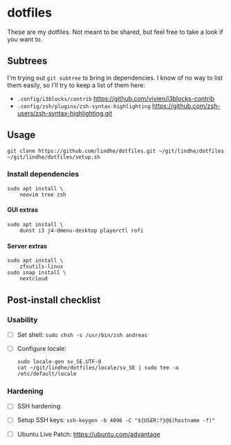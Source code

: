 # dotfiles

These are my dotfiles. Not meant to be shared, but feel free to take a look if you want to.

## Subtrees

I'm trying out `git subtree` to bring in dependencies. I know of no way to list
them easily, so I'll try to keep a list of them here:

* `.config/i3blocks/contrib` https://github.com/vivien/i3blocks-contrib
* `.config/zsh/plugins/zsh-syntax-highlighting` https://github.com/zsh-users/zsh-syntax-highlighting.git

## Usage

```shell
git clone https://github.com/lindhe/dotfiles.git ~/git/lindhe/dotfiles
~/git/lindhe/dotfiles/setup.sh
```

### Install dependencies

```shell
sudo apt install \
    neovim tree zsh
```

#### GUI extras

```shell
sudo apt install \
    dunst i3 j4-dmenu-desktop playerctl rofi
```

#### Server extras

```shell
sudo apt install \
    zfsutils-linux
sudo snap install \
    nextcloud
```

## Post-install checklist

### Usability

- [ ] Set shell: `sudo chsh -s /usr/bin/zsh andreas`
- [ ] Configure locale:

    ```shell
    sudo locale-gen sv_SE.UTF-8
    cat ~/git/lindhe/dotfiles/locale/sv_SE | sudo tee -a /etc/default/locale
    ```

### Hardening

- [ ] SSH hardening.
- [ ] Setup SSH keys: `ssh-keygen -b 4096 -C "${USER:?}@$(hostname -f)"`
- [ ] Ubuntu Live Patch: https://ubuntu.com/advantage

